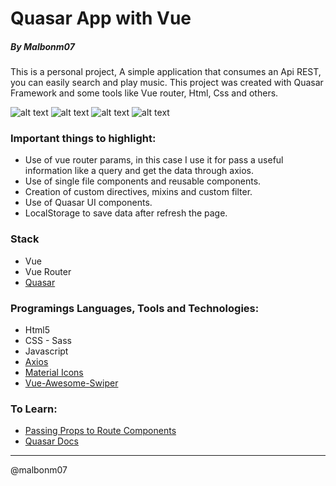 # Quasar App with Vue

##### By Malbonm07

This is a personal project, A simple application that consumes an Api REST, you can easily search and play music. This project was created with Quasar Framework and some tools like Vue router, Html, Css and others.

![alt text](https://i.imgur.com/BQjS63J.png)
![alt text](https://i.imgur.com/JU7XFUR.png)
![alt text](https://i.imgur.com/tRbXgsM.png)
![alt text](https://i.imgur.com/shasX5m.png)

### Important things to highlight:

- Use of vue router params, in this case I use it for pass a useful information like a query and get the data through axios.
- Use of single file components and reusable components.
- Creation of custom directives, mixins and custom filter.
- Use of Quasar UI components.
- LocalStorage to save data after refresh the page.

### Stack

* Vue
* Vue Router
* [Quasar](https://quasar.dev/)

### Programings Languages, Tools and Technologies:

* Html5
* CSS - Sass
* Javascript
* [Axios](https://github.com/axios/axios)
* [Material Icons](https://material.io/resources/icons/)
* [Vue-Awesome-Swiper](https://github.com/surmon-china/vue-awesome-swiper)

### To Learn:

* [Passing Props to Route Components](https://router.vuejs.org/guide/essentials/passing-props.html)
* [Quasar Docs](https://quasar.dev/start/pick-quasar-flavour)

---
@malbonm07



